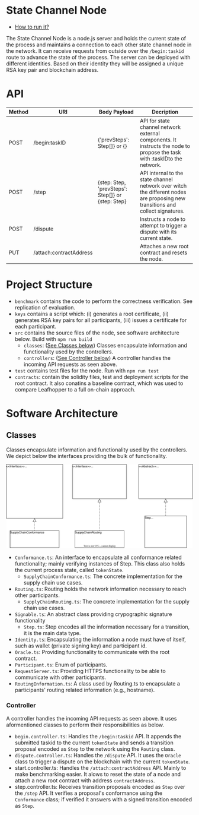 # State Channel Node

- [How to run it?](https://github.com/fstiehle/leafhopper-prototype#run-it) 

The State Channel Node is a node.js server and holds the current state of the process and maintains a connection to each other state channel node in the network. It can receive requests from outside over the `/begin:taskid` route to advance the state of the process. The server can be deployed with different identities. Based on their identity they will be assigned a unique RSA key pair and blockchain address.

# API

| Method | URI                     | Body Payload                                       | Decription                                                                                                                      |
|--------|-------------------------|----------------------------------------------------|---------------------------------------------------------------------------------------------------------------------------------|
| POST   | /begin:taskID           | {'prevSteps': Step[]} or {}                        | API for state channel network external components. It instructs the node to propose the task with :taskIDto the network.        |
| POST   | /step                   | {step: Step, 'prevSteps': Step[]}  or {step: Step} | API internal to the state channel network over witch the different nodes  are proposing new transitions and collect signatures. |
| POST   | /dispute                |                                                    | Instructs a node to attempt to trigger a dispute with its current state.                                                        |
| PUT    | /attach:contractAddress |                                                    | Attaches a new root contract and resets the node.                                                                       |

# Project Structure
- `benchmark` contains the code to perform the correctness verification. See replication of evaluation. 
- `keys` contains a script which: (i) generates a root certificate, (ii) generates RSA key pairs for all participants, (iii) issues a certificate for each participant.
- `src` contains the source files of the node, see software architecture below. Build with `npm run build`
  - `classes`: ([See Classes below](https://github.com/fstiehle/leafhopper-prototype/tree/main/state_channel_node#classes)) Classes encapsulate information and functionality used by the controllers.
  - `controllers`: ([See Controller below](https://github.com/fstiehle/leafhopper-prototype/tree/main/state_channel_node#controller)) A controller handles the incoming API requests as seen above.
- `test` contains test files for the node. Run with `npm run test`
- `contracts`: contain the solidity files, test and deployment scripts for the root contract. It also conatins a baseline contract, which was used to compare Leafhopper to a full on-chain approach.
# Software Architecture

## Classes
Classes encapsulate information and functionality used by the controllers. We depict below the interfaces providing the bulk of functionality.

![Main Classes](https://github.com/fstiehle/leafhopper-prototype/blob/fb061d5da36aa516e4f209426b574182544fd3f4/figures/node_classes.svg)

- `Conformance.ts`: An interface to encapsulate all conformance related functionality; mainly verifying instances of Step. This class also holds the current process state, called `tokenState`.
  - `SupplyChainConformance.ts`: The concrete implementation for the supply chain use cases.
- `Routing.ts`: Routing holds the network information necessary to reach other participants.
  - `SupplyChainRouting.ts`:  The concrete implementation for the supply chain use cases.
- `Signable.ts`: An abstract class providing crypographic signature functionality
  - `Step.ts`: Step encodes all the information necessary for a transition, it is the main data type.
- `Identity.ts`: Encapsulating the information a node must have of itself, such as wallet (private signing key) and participant id.
- `Oracle.ts`: Providing functionality to communicate with the root contract.
- `Participant.ts`: Enum of participants.
- `RequestServer.ts`: Providing HTTPS functionality to be able to communicate with other participants.
- `RoutingInformation.ts`: A class used by Routing.ts to encapsulate a participants' routing related information (e.g., hostname).

### Controller

A controller handles the incoming API requests as seen above. It uses aformentioned classes to perform their responsibilities as below.

- `begin.controller.ts`: Handles the `/begin:taskid` API. It appends the submitted taskid to the current `tokenState` and sends a transition proposal encoded as `Step` to the network using the `Routing` class.
- `dispute.controller.ts`: Handles the `/dispute` API. It uses the `Oracle` class to trigger a dispute on the blockchain with the current `tokenState`.
- start.controller.ts: Handles the `/attach:contractAddress` API. Mainly to make benchmarking easier. It alows to reset the state of a node and attach a new root contract with address `contractAddress`.
- step.controller.ts: Receives transition proposals encoded as `Step` over the `/step` API. It verifies a proposal's conformance using the `Conformance` class; if verified it answers with a signed transition encoded as `Step`.

